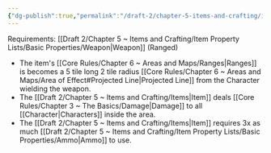 ```yaml
---
{"dg-publish":true,"permalink":"/draft-2/chapter-5-items-and-crafting/item-property-lists/extra-properties/weapon/scatter/"}
---
```


Requirements: [[Draft 2/Chapter 5 ~ Items and Crafting/Item Property Lists/Basic Properties/Weapon\|Weapon]] (Ranged)

- The item's [[Core Rules/Chapter 6 ~ Areas and Maps/Ranges\|Ranges]] is becomes a 5 tile long 2 tile radius [[Core Rules/Chapter 6 ~ Areas and Maps/Area of Effect#Projected Line\|Projected Line]] from the Character wielding the weapon.
- The [[Draft 2/Chapter 5 ~ Items and Crafting/Items\|Item]] deals [[Core Rules/Chapter 3 ~ The Basics/Damage\|Damage]] to all [[Character\|Characters]] inside the area.
- The [[Draft 2/Chapter 5 ~ Items and Crafting/Items\|Item]] requires 3x as much [[Draft 2/Chapter 5 ~ Items and Crafting/Item Property Lists/Basic Properties/Ammo\|Ammo]] to use.